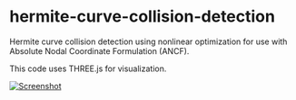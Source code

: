 hermite-curve-collision-detection
=================================

Hermite curve collision detection using nonlinear optimization for use with Absolute Nodal Coordinate Formulation (ANCF).

This code uses THREE.js for visualization.

[![Screenshot](https://f.cloud.github.com/assets/5438923/1786261/d4294c08-68f1-11e3-8ade-5cb3c1858c09.png)](http://htmlpreview.github.io/?https://github.com/melanz/hermite-curve-collision-detection/blob/master/visualizer/index.html)

